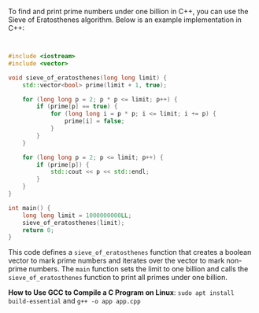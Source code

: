 To find and print prime numbers under one billion in C++, you can use the Sieve of Eratosthenes algorithm. Below is an example implementation in C++:

```cpp


#include <iostream>
#include <vector>

void sieve_of_eratosthenes(long long limit) {
    std::vector<bool> prime(limit + 1, true);

    for (long long p = 2; p * p <= limit; p++) {
        if (prime[p] == true) {
            for (long long i = p * p; i <= limit; i += p) {
                prime[i] = false;
            }
        }
    }

    for (long long p = 2; p <= limit; p++) {
        if (prime[p]) {
            std::cout << p << std::endl;
        }
    }
}

int main() {
    long long limit = 1000000000LL;
    sieve_of_eratosthenes(limit);
    return 0;
}
```

This code defines a `sieve_of_eratosthenes` function that creates a boolean vector to mark prime numbers and iterates over the vector to mark non-prime numbers. The `main` function sets the limit to one billion and calls the `sieve_of_eratosthenes` function to print all primes under one billion.

__How to Use GCC to Compile a C Program on Linux__: `sudo apt install build-essential` and `g++ -o app app.cpp`